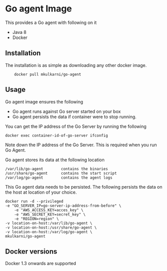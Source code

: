 Go agent Image
=================

This provides a Go agent with following on it

- Java 8
- Docker 

## Installation

The installation is as simple as downloading any other docker image.

        docker pull mkulkarni/go-agent

## Usage

Go agent image ensures the following
- Go agent runs against Go server started on your box
- Go agent persists the data if container were to stop running.

You can get the IP address of the Go Server by running the following

	docker exec container-id-of-go-server ifconfig

Note down the IP address of the Go Server. This is required when you run Go Agent.

Go agent stores its data at the following location

	/var/lib/go-agent        contains the binaries
	/usr/share/go-agent      contains the start script
	/var/log/go-agent        contains the agent logs

This Go agent data needs to be persisted. The following persists the data on the host at location of your choice. 

	docker run -d --privileged 
	-e "GO_SERVER_IP=go-server-ip-address-from-before" \
        -e "AWS_ACCESS_KEY=acces_key" \
        -e "AWS_SECRET_KEY=secret_key" \
        -e "REGION=region" \ 
	-v location-on-host:/var/lib/go-agent \
	-v location-on-host:/usr/share/go-agent \
	-v location-on-host:/var/log/go-agent \ 
	mkulkarni/go-agent

## Docker versions

Docker 1.3 onwards are supported
